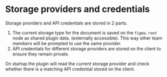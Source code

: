 # Storage providers and credentials

Storage providers and API credentials are stored in 2 parts.

1. The current storage type for the document is saved on the `figma.root` node as shared plugin data. (externally accessible). This way other team members will be prompted to use the same provider.
2. API credentials for different storage providers are stored on the client to ensure they remain private.

On startup the plugin will read the current storage provider and check whether there is a matching API credential stored on the client.

